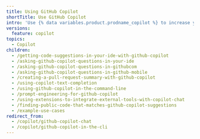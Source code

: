 ```yaml
---
title: Using GitHub Copilot
shortTitle: Use GitHub Copilot
intro: 'Use {% data variables.product.prodname_copilot %} to increase your productivity.'
versions:
  feature: copilot
topics:
  - Copilot
children:
  - /getting-code-suggestions-in-your-ide-with-github-copilot
  - /asking-github-copilot-questions-in-your-ide
  - /asking-github-copilot-questions-in-githubcom
  - /asking-github-copilot-questions-in-github-mobile
  - /creating-a-pull-request-summary-with-github-copilot
  - /using-copilot-text-completion
  - /using-github-copilot-in-the-command-line
  - /prompt-engineering-for-github-copilot
  - /using-extensions-to-integrate-external-tools-with-copilot-chat
  - /finding-public-code-that-matches-github-copilot-suggestions
  - /example-use-cases
redirect_from:
  - /copilot/github-copilot-chat
  - /copilot/github-copilot-in-the-cli
---
```


